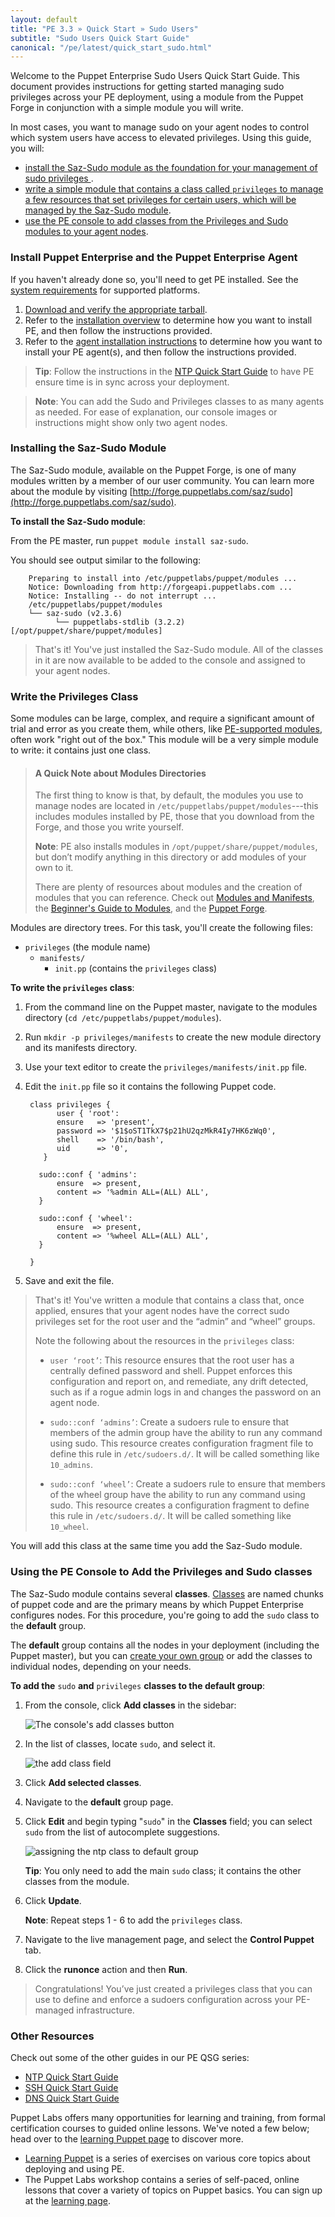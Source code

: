 ```yaml
---
layout: default
title: "PE 3.3 » Quick Start » Sudo Users"
subtitle: "Sudo Users Quick Start Guide"
canonical: "/pe/latest/quick_start_sudo.html"
---
```


[downloads]: http://info.puppetlabs.com/download-pe.html
[sys_req]: ./install_system_requirements.html
[agent_install]: ./install_agents.html
[install_overview]: ./install_basic.html

Welcome to the Puppet Enterprise Sudo Users Quick Start Guide. This document provides instructions for getting started managing sudo privileges across your PE deployment, using a module from the Puppet Forge in conjunction with a simple module you will write.

In most cases, you want to manage sudo on your agent nodes to control which system users have access to elevated privileges. Using this guide, you will:

* [install the Saz-Sudo module as the foundation for your management of sudo privileges ](#installing-the-Saz-Sudo-module).
* [write a simple module that contains a class called `privileges` to manage a few resources that set privileges for certain users, which will be managed by the Saz-Sudo module](#writing-the-privileges-class).
* [use the PE console to add classes from the Privileges and Sudo modules to your agent nodes](#using-the-pe-console-to-add-classes-from-the-sudo-module). 

### Install Puppet Enterprise and the Puppet Enterprise Agent

If you haven't already done so, you'll need to get PE installed. See the [system requirements][sys_req] for supported platforms. 

1. [Download and verify the appropriate tarball][downloads].
2. Refer to the [installation overview][install_overview] to determine how you want to install PE, and then follow the instructions provided.
3. Refer to the [agent installation instructions][agent_install] to determine how you want to install your PE agent(s), and then follow the instructions provided.

>**Tip**: Follow the instructions in the [NTP Quick Start Guide](./quick_start_ntp.html) to have PE ensure time is in sync across your deployment.

>**Note**: You can add the Sudo and Privileges classes to as many agents as needed. For ease of explanation, our console images or instructions might show only two agent nodes.

### Installing the Saz-Sudo Module

The Saz-Sudo module, available on the Puppet Forge, is one of many modules written by a member of our user community.  You can learn more about the module by visiting [http://forge.puppetlabs.com/saz/sudo](http://forge.puppetlabs.com/saz/sudo). 

**To install the Saz-Sudo module**:

From the PE master, run `puppet module install saz-sudo`.

You should see output similar to the following: 

        Preparing to install into /etc/puppetlabs/puppet/modules ...
        Notice: Downloading from http://forgeapi.puppetlabs.com ...
        Notice: Installing -- do not interrupt ...
        /etc/puppetlabs/puppet/modules
        └── saz-sudo (v2.3.6)
              └── puppetlabs-stdlib (3.2.2) [/opt/puppet/share/puppet/modules]

> That's it! You've just installed the Saz-Sudo module. All of the classes in it are now available to be added to the console and assigned to your agent nodes. 

### Write the Privileges Class

Some modules can be large, complex, and require a significant amount of trial and error as you create them, while others, like [PE-supported modules](https://forge.puppetlabs.com/supported), often work "right out of the box." This module will be a very simple module to write: it contains just one class.  

> #### A Quick Note about Modules Directories
>
>The first thing to know is that, by default, the modules you use to manage nodes are located in `/etc/puppetlabs/puppet/modules`---this includes modules installed by PE, those that you download from the Forge, and those you write yourself.
>
>**Note**: PE also installs modules in `/opt/puppet/share/puppet/modules`, but don’t modify anything in this directory or add modules of your own to it.
>
>There are plenty of resources about modules and the creation of modules that you can reference. Check out [Modules and Manifests](./puppet_modules_manifests.html), the [Beginner's Guide to Modules](./guides/module_guides/bgtm.html), and the [Puppet Forge](https://forge.puppetlabs.com/).

Modules are directory trees. For this task, you'll create the following files:

 - `privileges` (the module name)
   - `manifests/`
      - `init.pp` (contains the `privileges` class)
  
**To write the `privileges` class**:

1. From the command line on the Puppet master, navigate to the modules directory (`cd /etc/puppetlabs/puppet/modules`).
2. Run `mkdir -p privileges/manifests` to create the new module directory and its manifests directory.
3. Use your text editor to create the `privileges/manifests/init.pp` file.
4. Edit the `init.pp` file so it contains the following Puppet code.

        class privileges {
              user { 'root':
              ensure   => 'present',
              password => '$1$oST1TkX7$p21hU2qzMkR4Iy7HK6zWq0',
              shell    => '/bin/bash',
              uid      => '0',
           }

          sudo::conf { 'admins':
              ensure  => present,
              content => '%admin ALL=(ALL) ALL',
          }

          sudo::conf { 'wheel':
              ensure  => present,
              content => '%wheel ALL=(ALL) ALL',
          }

        }

5. Save and exit the file.

> That's it! You've written a module that contains a class that, once applied, ensures that your agent nodes have the correct sudo privileges set for the root user and the “admin” and “wheel” groups. 
>
> Note the following about the resources in the `privileges` class:
>
> * `user ‘root’`: This resource ensures that the root user has a centrally defined password and shell. Puppet enforces this configuration and report on, and remediate, any drift detected, such as if a rogue admin logs in and changes the password on an agent node.
>
> * `sudo::conf ‘admins’`: Create a sudoers rule to ensure that members of the admin group have the ability to run any command using sudo. This resource creates configuration fragment file to define this rule in `/etc/sudoers.d/`. It will be called something like `10_admins`.
>
> * `sudo::conf ‘wheel’`: Create a sudoers rule to ensure that members of the wheel group have the ability to run any command using sudo. This resource creates a configuration fragment to define this rule in `/etc/sudoers.d/`. It will be called something like `10_wheel`.

You will add this class at the same time you add the Saz-Sudo module.

### Using the PE Console to Add the Privileges and Sudo classes

[classbutton]: ./images/quick/add_class_button.png
[add_sudo]: ./images/quick/add_sudo.png
[assign_sudo_group]: ./images/quick/assign_sudo_group.png

The Saz-Sudo module contains several **classes**. [Classes](../puppet/3/reference/lang_classes.html) are named chunks of puppet code and are the primary means by which Puppet Enterprise configures nodes.  For this procedure, you're going to add the `sudo` class to the **default** group. 

The **default** group contains all the nodes in your deployment (including the Puppet master), but you can [create your own group](./console_classes_groups.html#adding-a-new-group) or add the classes to individual nodes, depending on your needs. 

**To add the** `sudo` **and** `privileges` **classes to the default group**:

1. From the console, click __Add classes__ in the sidebar:

   ![The console's add classes button][classbutton]

2. In the list of classes, locate `sudo`, and select it. 

   ![the add class field][add_sudo]
   
3. Click __Add selected classes__.

4. Navigate to the __default__ group page.

5. Click __Edit__ and begin typing "`sudo`" in the __Classes__ field; you can select `sudo` from the list of autocomplete suggestions. 

   ![assigning the ntp class to default group][assign_sudo_group]
   
   **Tip**: You only need to add the main `sudo` class; it contains the other classes from the module. 
   
6. Click __Update__. 

   **Note**: Repeat steps 1 - 6 to add the `privileges` class.  
   
7. Navigate to the live management page, and select the __Control Puppet__ tab. 

8. Click the __runonce__ action and then __Run__. 

> Congratulations! You’ve just created a privileges class that you can use to define and enforce a sudoers configuration across your PE-managed infrastructure. 

### Other Resources

Check out some of the other guides in our PE QSG series:

- [NTP Quick Start Guide](./quick_start_ntp.html)
- [SSH Quick Start Guide](./quick_start_ssh.html)
- [DNS Quick Start Guide](./quick_start_dns.html)

Puppet Labs offers many opportunities for learning and training, from formal certification courses to guided online lessons. We've noted a few below; head over to the [learning Puppet page](https://puppetlabs.com/learn) to discover more.

* [Learning Puppet](http://docs.puppetlabs.com/learning/) is a series of exercises on various core topics about deploying and using PE. 
* The Puppet Labs workshop contains a series of self-paced, online lessons that cover a variety of topics on Puppet basics. You can sign up at the [learning page](https://puppetlabs.com/learn).
